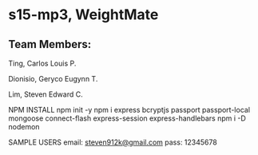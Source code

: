 # s15-mp3, WeightMate

## Team Members:

Ting, Carlos Louis P.

Dionisio, Geryco Eugynn T.

Lim, Steven Edward C.

NPM INSTALL
npm init -y
npm i express bcryptjs passport passport-local mongoose connect-flash express-session express-handlebars
npm i -D nodemon

SAMPLE USERS
email: steven912k@gmail.com
pass: 12345678
